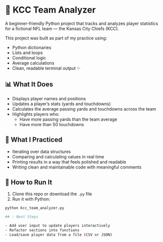 # 🏈 KCC Team Analyzer

A beginner-friendly Python project that tracks and analyzes player statistics for a fictional NFL team — the Kansas City Chiefs (KCC).

This project was built as part of my practice using:
- Python dictionaries
- Lists and loops
- Conditional logic
- Average calculations
- Clean, readable terminal output ✨

## 📊 What It Does

- Displays player names and positions
- Updates a player’s stats (yards and touchdowns)
- Calculates the average passing yards and touchdowns across the team
- Highlights players who:
  - Have more passing yards than the team average
  - Have more than 50 touchdowns

## 🧠 What I Practiced

- Iterating over data structures
- Comparing and calculating values in real time
- Printing results in a way that feels polished and readable
- Writing clean and maintainable code with meaningful comments

## 🚀 How to Run It

1. Clone this repo or download the `.py` file  
2. Run it with Python:

```bash
python kcc_team_analyzer.py

## 💡 Next Steps

- Add user input to update players interactively
- Refactor sections into functions
- Load/save player data from a file (CSV or JSON)
